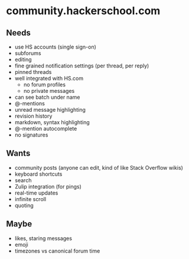 # community.hackerschool.com

## Needs

- use HS accounts (single sign-on)
- subforums
- editing
- fine grained notification settings (per thread, per reply)
- pinned threads
- well integrated with HS.com
  - no forum profiles
  - no private messages
- can see batch under name
- @-mentions
- unread message highlighting
- revision history
- markdown, syntax highlighting
- @-mention autocomplete
- no signatures

## Wants

- community posts (anyone can edit, kind of like Stack Overflow wikis)
- keyboard shortcuts
- search
- Zulip integration (for pings)
- real-time updates
- infinite scroll
- quoting

## Maybe

- likes, staring messages
- emoji
- timezones vs canonical forum time
